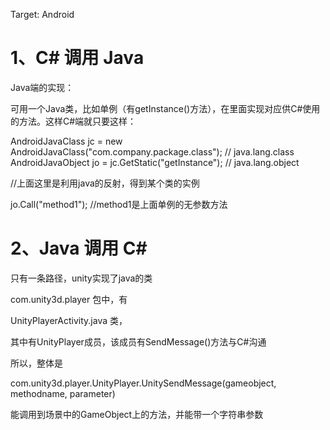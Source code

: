 Target: Android

# 1、C# 调用 Java

Java端的实现：

可用一个Java类，比如单例（有getInstance()方法），在里面实现对应供C#使用的方法。这样C#端就只要这样：

AndroidJavaClass jc = new AndroidJavaClass("com.company.package.class"); // java.lang.class
AndroidJavaObject jo = jc.GetStatic<AndroidJavaObject>("getInstance");   // java.lang.object

//上面这里是利用java的反射，得到某个类的实例

jo.Call("method1"); //method1是上面单例的无参数方法


# 2、Java 调用 C#

只有一条路径，unity实现了java的类

com.unity3d.player 包中，有

UnityPlayerActivity.java 类，

其中有UnityPlayer成员，该成员有SendMessage()方法与C#沟通

所以，整体是

com.unity3d.player.UnityPlayer.UnitySendMessage(gameobject, methodname, parameter)

能调用到场景中的GameObject上的方法，并能带一个字符串参数